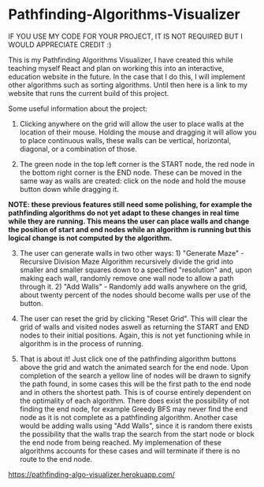 # Pathfinding-Algorithms-Visualizer

IF YOU USE MY CODE FOR YOUR PROJECT, IT IS NOT REQUIRED BUT I WOULD APPRECIATE CREDIT :)

This is my Pathfinding Algorithms Visualizer, I have created this while teaching myself React and plan on working this into an interactive, education website in the future. In the case that I do this, I will implement other algorithms such as sorting algorithms. Until then here is a link to my website that runs the current build of this project.

Some useful information about the project:

1) Clicking anywhere on the grid will allow the user to place walls at the location of their mouse. Holding the mouse and dragging it will allow you to place continuous walls, these walls can be vertical, horizontal, diagonal, or a combination of those.

2) The green node in the top left corner is the START node, the red node in the bottom right corner is the END node. These can be moved in the same way as walls are created: click on the node and hold the mouse button down while dragging it. 

**NOTE: these previous features still need some polishing, for example the pathfinding algorithms do not yet adapt to these changes in real time while they are running. This means the user can place walls and change the position of start and end nodes while an algorithm is running but this logical change is not computed by the algorithm.**

3) The user can generate walls in two other ways: 1) "Generate Maze" - Recursive Division Maze Algorithm recursively divide the grid into smaller and smaller squares down to a specified "resolution" and, upon making each wall, randomly remove one wall node to allow a path through it. 2) "Add Walls" - Randomly add walls anywhere on the grid, about twenty percent of the nodes should become walls per use of the button. 

4) The user can reset the grid by clicking "Reset Grid". This will clear the grid of walls and visited nodes aswell as returning the START and END nodes to their initial positions. Again, this is not yet functioning while in algorithm is in the process of running.

5) That is about it! Just click one of the pathfinding algorithm buttons above the grid and watch the animated search for the end node. Upon completion of the search a yellow line of nodes will be drawn to signify the path found, in some cases this will be the first path to the end node and in others the shortest path. This is of course entirely dependent on the optimality of each algorithm. There does exist the possibility of not finding the end node, for example Greedy BFS may never find the end node as it is not complete as a pathfinding algorithm. Another case would be adding walls using "Add Walls", since it is random there exists the possibility that the walls trap the search from the start node or block the end node from being reached. My implemenation of these algorithms accounts for these cases and will terminate if there is no route to the end node.

https://pathfinding-algo-visualizer.herokuapp.com/
